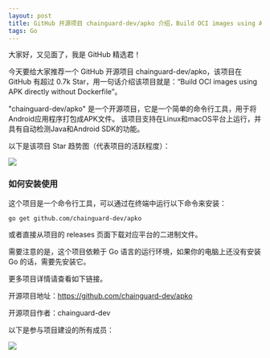 ```yaml
---
layout: post
title: GitHub 开源项目 chainguard-dev/apko 介绍，Build OCI images using APK directly without Dockerfile
tags: Go
---
```


大家好，又见面了，我是 GitHub 精选君！

今天要给大家推荐一个 GitHub 开源项目 chainguard-dev/apko，该项目在 GitHub 有超过 0.7k Star，用一句话介绍该项目就是：“Build OCI images using APK directly without Dockerfile”。


"chainguard-dev/apko" 是一个开源项目，它是一个简单的命令行工具，用于将Android应用程序打包成APK文件。 该项目支持在Linux和macOS平台上运行，并具有自动检测Java和Android SDK的功能。


以下是该项目 Star 趋势图（代表项目的活跃程度）：

![](https://api.star-history.com/svg?repos=chainguard-dev/apko&type=Timeline)

### 如何安装使用

这个项目是一个命令行工具，可以通过在终端中运行以下命令来安装：
```
go get github.com/chainguard-dev/apko
```
或者直接从项目的 releases 页面下载对应平台的二进制文件。

需要注意的是，这个项目依赖于 Go 语言的运行环境，如果你的电脑上还没有安装 Go 的话，需要先安装它。

更多项目详情请查看如下链接。

开源项目地址：https://github.com/chainguard-dev/apko 

开源项目作者：chainguard-dev

以下是参与项目建设的所有成员：

![](https://contrib.rocks/image?repo=chainguard-dev/apko)

